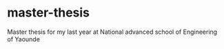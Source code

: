 # master-thesis
Master thesis for my last year at National advanced school of Engineering of Yaounde
